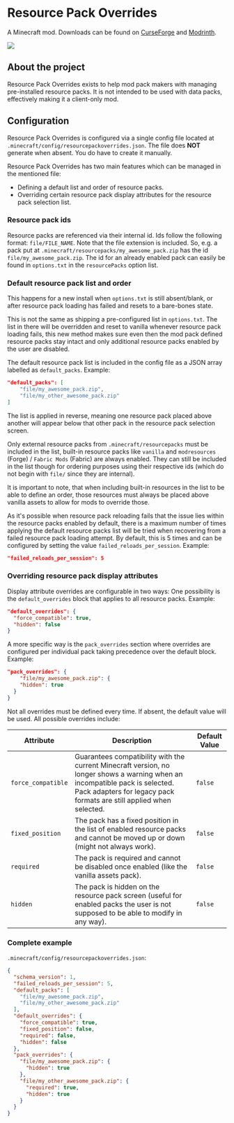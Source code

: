 # Resource Pack Overrides

A Minecraft mod. Downloads can be found on [CurseForge](https://www.curseforge.com/members/fuzs_/projects) and [Modrinth](https://modrinth.com/user/Fuzs).

![](https://i.imgur.com/4htIK3r.png)

## About the project
Resource Pack Overrides exists to help mod pack makers with managing pre-installed resource packs. It is not intended to be used with data packs, effectively making it a client-only mod.

## Configuration
Resource Pack Overrides is configured via a single config file located at `.minecraft/config/resourcepackoverrides.json`. The file does **NOT** generate when absent. You do have to create it manually.

Resource Pack Overrides has two main features which can be managed in the mentioned file: 
+ Defining a default list and order of resource packs.
+ Overriding certain resource pack display attributes for the resource pack selection list.

### Resource pack ids

Resource packs are referenced via their internal id. Ids follow the following format: `file/FILE_NAME`. Note that the file extension is included. So, e.g. a pack put at `.minecraft/resourcepacks/my_awesome_pack.zip` has the id `file/my_awesome_pack.zip`. The id for an already enabled pack can easily be found in `options.txt` in the `resourcePacks` option list. 

### Default resource pack list and order
This happens for a new install when `options.txt` is still absent/blank, or after resource pack loading has failed and resets to a bare-bones state.

This is not the same as shipping a pre-configured list in `options.txt`. The list in there will be overridden and reset to vanilla whenever resource pack loading fails, this new method makes sure even then the mod pack defined resource packs stay intact and only additional resource packs enabled by the user are disabled.

The default resource pack list is included in the config file as a JSON array labelled as `default_packs`. Example:

```json
"default_packs": [
    "file/my_awesome_pack.zip",
    "file/my_other_awesome_pack.zip"
]
```

The list is applied in reverse, meaning one resource pack placed above another will appear below that other pack in the resource pack selection screen. 

Only external resource packs from `.minecraft/resourcepacks` must be included in the list, built-in resource packs like `vanilla` and `modresources` (Forge) / `Fabric Mods` (Fabric) are always enabled. They can still be included in the list though for ordering purposes using their respective ids (which do not begin with `file/` since they are internal).

It is important to note, that when including built-in resources in the list to be able to define an order, those resources must always be placed above vanilla assets to allow for mods to override those.

As it's possible when resource pack reloading fails that the issue lies within the resource packs enabled by default, there is a maximum number of times applying the default resource packs list will be tried when recovering from a failed resource pack loading attempt. By default, this is 5 times and can be configured by setting the value `failed_reloads_per_session`. Example:

```json
"failed_reloads_per_session": 5
```

### Overriding resource pack display attributes
Display attribute overrides are configurable in two ways: One possibility is the `default_overrides` block that applies to all resource packs. Example: 
```json
"default_overrides": {
  "force_compatible": true,
  "hidden": false
}
```

A more specific way is the `pack_overrides` section where overrides are configured per individual pack taking precedence over the default block. Example:
```json
"pack_overrides": {
    "file/my_awesome_pack.zip": {
    "hidden": true
  }
}
```

Not all overrides must be defined every time. If absent, the default value will be used. All possible overrides include:

| Attribute          | Description                                                                                                                                                                                          | Default Value |
|--------------------|------------------------------------------------------------------------------------------------------------------------------------------------------------------------------------------------------|---------------|
| `force_compatible` | Guarantees compatibility with the current Minecraft version, no longer shows a warning when an incompatible pack is selected. Pack adapters for legacy pack formats are still applied when selected. | `false`       |
| `fixed_position`   | The pack has a fixed position in the list of enabled resource packs and cannot be moved up or down (might not always work).                                                                          | `false`       |
| `required`         | The pack is required and cannot be disabled once enabled (like the vanilla assets pack).                                                                                                             | `false`       |
| `hidden`           | The pack is hidden on the resource pack screen (useful for enabled packs the user is not supposed to be able to modify in any way).                                                                  | `false`       |

### Complete example
`.minecraft/config/resourcepackoverrides.json`:

```json
{
  "schema_version": 1,
  "failed_reloads_per_session": 5,
  "default_packs": [
    "file/my_awesome_pack.zip",
    "file/my_other_awesome_pack.zip"
  ],
  "default_overrides": {
    "force_compatible": true,
    "fixed_position": false,
    "required": false,
    "hidden": false
  },
  "pack_overrides": {
    "file/my_awesome_pack.zip": {
      "hidden": true
    },
    "file/my_other_awesome_pack.zip": {
      "required": true,
      "hidden": true
    }
  }
}
```
